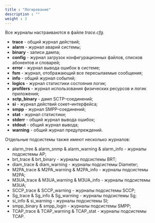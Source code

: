```yaml
---
title : "Логирование"
description : ""
weight : 3
---
```


Все журналы настраиваются в файле *trace.cfg*.

* **trace** - общий журнал действий;
* **alarm** - журнал аварий системы;
* **binary** - записи дампа;
* **config** - журнал загрузок конфигурационных файлов, списков абонентов и словарей;
* **error** - журнал вывода ошибок в системе;
* **fsm** - журнал, отображающий все пересылаемые сообщения;
* **info** - общий журнал событий;
* **logics** - журнал статистики состояния логик;
* **profilers** - журнал использования физических ресурсов и логик приложения;
* **sctp_binary** - дамп SCTP–соединений;
* **si** - журнал действий сокет–интерфейса;
* **smpp** - журнал SMPP–соединений;
* **stat** - журнал статистики;
* **stderr** - общий журнал вывода ошибок;
* **stdout** - общий журнал вывода;
* **warning** - общий журнал предупреждений.

Отдельные подсистемы также имеют несколько журналов:

* alarm_tree & alarm_snmp & alarm_warning & alarm_info - журналы подсистемы AP;
* brt_trace & brt_binary - журналы подсистемы BRT;
* diam_trace & diam_warning - журналы подсистемы Diameter;
* M2PA_trace & M2PA_warning & M2PA_info - журналы подсистемы M2PA;
* M3UA_trace & M3UA_warning & M3UA_info - журналы подсистемы M3UA;
* SCCP_trace & SCCP_warning - журналы подсистемы SCCP;
* Sg_trace & Sg_info & Sg_warning - журналы подсистемы Sg;
* si_info & si_warning - журналы подсистемы SI;
* smpp_binary & smpp_login - журналы подсистемы SMPP;
* TCAP_trace & TCAP_warning & TCAP_stat - журналы подсистемы TCAP.
